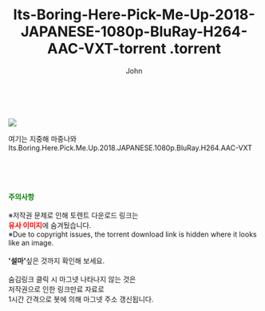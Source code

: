 ﻿---
layout: post
title:  "                   Its-Boring-Here-Pick-Me-Up-2018-JAPANESE-1080p-BluRay-H264-AAC-VXT-torrent                .torrent"
author: John
categories: [ 영화 ]
tags: [  ]
image: https://torrentrj58.com/uploadfile/full/418d2af46c29a7b031ffdc60848954d1cfeba575.jpg 
description: "                   Its-Boring-Here-Pick-Me-Up-2018-JAPANESE-1080p-BluRay-H264-AAC-VXT-torrent                 torrent 정보 공유"
toc: true
toc_sticky: true
---

<br>
<p><img src="https://torrentrj58.com/uploadfile/full/418d2af46c29a7b031ffdc60848954d1cfeba575.jpg"/></p>
 여기는 지중해 마중나와 Its.Boring.Here.Pick.Me.Up.2018.JAPANESE.1080p.BluRay.H264.AAC-VXT  
    
<br><br><br>
<p data-ke-size="size16"><b><span style="color: green;">주의사항</span></b><br /><br />※저작권 문제로 인해 토렌트 다운로드 링크는<br /><b><span style="color: red;">유사 이미지</span></b>에 숨겨뒀습니다.<br />※Due to copyright issues, the torrent download link is hidden where it looks like an image.<br /><br /><b>'설마'</b>싶은 것까지 확인해 보세요.<br /><br />숨김링크 클릭 시 마그넷 나타나지 않는 것은<br />저작권으로 인한 링크만료 자료로<br />1시간 간격으로 봇에 의해 마그넷 주소 갱신됩니다.</p>
